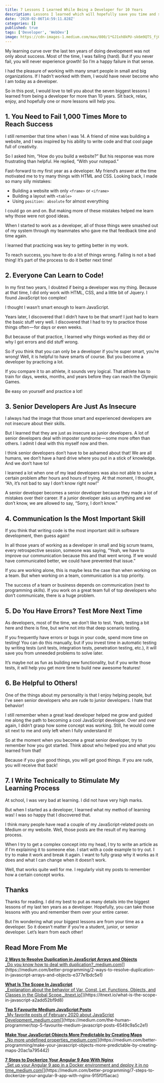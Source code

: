 ```yaml
---
title: 7 Lessons I Learned While Being a Developer for 10 Years
description: Lessons I learned which will hopefully save you time and stress
date: '2020-02-06T14:59:11.828Z'
categories: []
published: true
tags: ['Developer', 'WebDev']
image: https://cdn-images-1.medium.com/max/800/1*GJ1xh8kPU-sk6m9QTS_fjQ.jpeg
---
```


My learning curve over the last ten years of doing development was not only about success. Most of the time, I was failing (hard). But if you never fail, you will never experience growth! So I’m a happy failure in that sense.

I had the pleasure of working with many smart people in small and big organizations. If I hadn’t worked with them, I would have never become who I am today as a developer.

So in this post, I would love to tell you about the seven biggest lessons I learned from being a developer for more than 10 years. Sit back, relax, enjoy, and hopefully one or more lessons will help you.

## 1\. You Need to Fail 1,000 Times More to Reach Success

I still remember that time when I was 14. A friend of mine was building a website, and I was inspired by his ability to write code and that cool page full of creativity.

So I asked him, “How do you build a website?” But his response was more frustrating than helpful. He replied, “With your notepad.”

Fast-forward to my first year as a developer. My friend’s answer at the time motivated me to try many things with HTML and CSS. Looking back, I made so many silly mistakes:

*   Building a website with only `<frame>` or `<iframe>`
*   Building a layout with `<table>`
*   Using `position: absolute` for almost everything

I could go on and on. But making more of these mistakes helped me learn why those were not good ideas.

When I started to work as a developer, all of those things were smashed out of my system through my teammates who gave me that feedback time and time again.

I learned that practicing was key to getting better in my work.

To reach success, you have to do a lot of things wrong. Failing is not a bad thing! It’s part of the process to do it better next time!

## 2\. Everyone Can Learn to Code!

In my first two years, I doubted if being a developer was my thing. Because at that time, I did only work with HTML, CSS, and a little bit of Jquery. I found JavaScript too complex!

I thought I wasn’t smart enough to learn JavaScript.

Years later, I discovered that I didn’t have to be that smart! I just had to learn the basic stuff very well. I discovered that I had to try to practice those things often — for days or even weeks.

But because of that practice, I learned why things worked as they did or why I got errors and did stuff wrong.

So if you think that you can only be a developer if you’re super smart, you’re wrong! Well, it is helpful to have smarts of course. But you become a developer by practicing a lot.

If you compare it to an athlete, it sounds very logical. That athlete has to train for days, weeks, months, and years before they can reach the Olympic Games.

Be easy on yourself and practice a lot!

## 3\. Senior Developers Are Just As Insecure

I always had the image that those smart and experienced developers are not insecure about their skills.

But I learned that they are just as insecure as junior developers. A lot of senior developers deal with imposter syndrome — some more often than others. I admit I deal with this myself now and then.

I think senior developers don’t have to be ashamed about that! We are all humans, we don’t have a hard drive where you put in a stick of knowledge. And we don’t have to!

I learned a lot when one of my lead developers was also not able to solve a certain problem after hours and hours of trying. At that moment, I thought, “Ah, it’s not bad to say I don’t know right now!”

A senior developer becomes a senior developer because they made a lot of mistakes over their career. If a junior developer asks us anything and we don’t know, we are allowed to say, “Sorry, I don’t know.”

## 4\. Communication Is the Most Important Skill

If you think that writing code is the most important skill in software development, then guess again!

In all those years of working as a developer in small and big scrum teams, every retrospective session, someone was saying, “Yeah, we have to improve our communication because this and that went wrong. If we would have communicated better, we could have prevented that issue.”

If you are working alone, this is maybe less the case than when working on a team. But when working on a team, communication is a top priority.

The success of a team or business depends on communication (next to programming skills). If you work on a great team full of top developers who don’t communicate, there is a huge problem.

## 5\. Do You Have Errors? Test More Next Time

As developers, most of the time, we don’t like to test. Yeah, testing a bit here and there is fine, but we’re not into that deep scenario testing.

If you frequently have errors or bugs in your code, spend more time on testing! You can do this manually, but if you invest time in automatic testing by writing tests (unit tests, integration tests, penetration testing, etc.), it will save you from unneeded problems to solve later.

It’s maybe not as fun as building new functionality, but if you write those tests, it will help you get more time to build new awesome features!

## 6\. Be Helpful to Others!

One of the things about my personality is that I enjoy helping people, but I’ve seen senior developers who are rude to junior developers. I hate that behavior!

I still remember when a great lead developer helped me grow and guided me along the path to becoming a cool JavaScript developer. Over and over again, I didn’t grasp how some concept was working. Still, he would come sit next to me and only left when I fully understand it!

So at the moment when you become a great senior developer, try to remember how you got started. Think about who helped you and what you learned from that!

Because if you give good things, you will get good things. If you are rude, you will receive that back!

## 7\. I Write Technically to Stimulate My Learning Process

At school, I was very bad at learning. I did not have very high marks.

But when I started as a developer, I learned what my method of learning was! I was so happy that I discovered that.

I think many people have read a couple of my JavaScript-related posts on Medium or my website. Well, those posts are the result of my learning process.

When I try to get a complex concept into my head, I try to write an article as if I’m explaining it to someone else. I start with a code example to try out. I try to make it work and break it again. I want to fully grasp why it works as it does and what I can change when it doesn’t work.

Well, that works quite well for me. I regularly visit my posts to remember how a certain concept works.

## Thanks

Thanks for reading. I did my best to put as many details into the biggest lessons of my last ten years as a developer. Hopefully, you can take those lessons with you and remember them over your entire career.

But I’m wondering what your biggest lessons are from your time as a developer. So it doesn’t matter if you’re a student, junior, or senior developer. Let’s learn from each other!

## Read More From Me

[**2 Ways to Resolve Duplication in JavaScript Arrays and Objects**  
_Do you know how to deal with duplication?_medium.com](https://medium.com/better-programming/2-ways-to-resolve-duplication-in-javascript-arrays-and-objects-e377e1bdc5e1 "https://medium.com/better-programming/2-ways-to-resolve-duplication-in-javascript-arrays-and-objects-e377e1bdc5e1")[](https://medium.com/better-programming/2-ways-to-resolve-duplication-in-javascript-arrays-and-objects-e377e1bdc5e1)

[**What Is The Scope In JavaScript**  
_Explanation about the behavior of Var, Const, Let, Functions, Objects, and Classes in the Global Scope._itnext.io](https://itnext.io/what-is-the-scope-in-javascript-a2add52bf9d8 "https://itnext.io/what-is-the-scope-in-javascript-a2add52bf9d8")[](https://itnext.io/what-is-the-scope-in-javascript-a2add52bf9d8)

[**Top 5 Favourite Medium JavaScript Posts**  
_My favorite posts of February 2020 about JavaScript Development_medium.com](https://medium.com/the-human-programmer/top-5-favourite-medium-javascript-posts-6549c9a5c2e1 "https://medium.com/the-human-programmer/top-5-favourite-medium-javascript-posts-6549c9a5c2e1")[](https://medium.com/the-human-programmer/top-5-favourite-medium-javascript-posts-6549c9a5c2e1)

[**Make Your JavaScript Objects More Predictable by Creating Maps**  
_No more undefined properties_medium.com](https://medium.com/better-programming/make-your-javascript-objects-more-predictable-by-creating-maps-20ac1a795442 "https://medium.com/better-programming/make-your-javascript-objects-more-predictable-by-creating-maps-20ac1a795442")[](https://medium.com/better-programming/make-your-javascript-objects-more-predictable-by-creating-maps-20ac1a795442)

[**7 Steps to Dockerize Your Angular 9 App With Nginx**  
_Set up your Angular 9 app in a Docker environment and deploy it in no time_medium.com](https://medium.com/better-programming/7-steps-to-dockerize-your-angular-9-app-with-nginx-915f0f5acac "https://medium.com/better-programming/7-steps-to-dockerize-your-angular-9-app-with-nginx-915f0f5acac")[](https://medium.com/better-programming/7-steps-to-dockerize-your-angular-9-app-with-nginx-915f0f5acac)